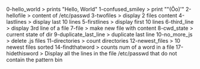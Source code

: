 0-hello_world > prints "Hello, World"
1-confused_smiley > print "\"(Ôo)'"
2-hellofile > content of /etc/passwd
3-twofiles > display 2 files content
4-lastlines > display last 10 lines
5-firstlines > display first 10 lines
6-third_line > display 3rd line of a file
7-file > make new file with content
8-cwd_state > current state of dir
9-duplicate_last_line > duplicate last line
10-no_more_js > delete .js files
11-directories > count directories
12-newest_files > 10 newest files sorted
14-findthatword > counts num of a word in a file
17-hidethisword > Display all the lines in the file /etc/passwd that do not contain the pattern bin
